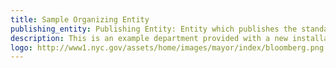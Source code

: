 ```yaml
---
title: Sample Organizing Entity
publishing_entity: Publishing Entity: Entity which publishes the standard. This may be the same as the coordinating entitiy; it may be a standards organization such as ISO, IETF, W3C; or other. Name of organization, country of organization, URL of organization, name of contact, email address of contact
description: This is an example department provided with a new installation of JKAN
logo: http://www1.nyc.gov/assets/home/images/mayor/index/bloomberg.png
---
```


